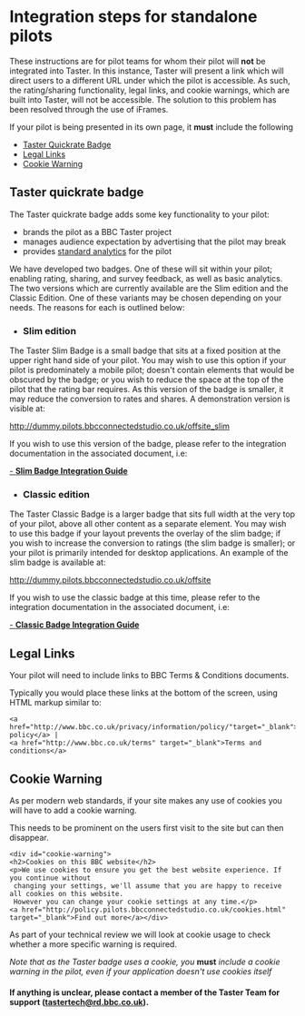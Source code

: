 # Integration steps for standalone pilots

These instructions are for pilot teams for whom their pilot will **not** be integrated into Taster. In this instance, Taster will present a link which will direct users to a different URL under which the pilot is accessible. As such, the rating/sharing functionality, legal links, and cookie warnings, which are built into Taster, will not be accessible. The solution to this problem has been resolved through the use of iFrames.

If your pilot is being presented in its own page, it **must** include the following
- [Taster Quickrate Badge](#taster-quickrate-badge)
- [Legal Links](#legal-links)
- [Cookie Warning](#cookie-warning)

## Taster quickrate badge

The Taster quickrate badge adds some key functionality to your pilot:
 - brands the pilot as a BBC Taster project
 - manages audience expectation by advertising that the pilot may break
 - provides [standard analytics](../overview/analytics-documentation.md#Standard-Analytics) for the pilot

We have developed two badges. One of these will sit within your pilot; enabling rating, sharing, and survey feedback, as well as basic analytics. The two versions which are currently available are the Slim edition and the Classic Edition. One of these variants may be chosen depending on your needs. The reasons for each is outlined below:

* ### Slim edition

 The Taster Slim Badge is a small badge that sits at a fixed position at the upper right hand side of your pilot. You may wish to use this option if your pilot is predominately a mobile pilot; doesn't contain elements that would be obscured by the badge; or you wish to reduce the space at the top of the pilot that the rating bar requires. As this version of the badge is smaller, it may reduce the conversion to rates and shares. A demonstration version is visible at:

 http://dummy.pilots.bbcconnectedstudio.co.uk/offsite_slim

 If you wish to use this version of the badge, please refer to the integration documentation in the associated document, i.e:

 [- **Slim Badge Integration Guide**](taster-slim-badge-integration.md)

* ### Classic edition

 The Taster Classic Badge is a larger badge that sits full width at the very top of your pilot, above all other content as a separate element. You may wish to use this badge if your layout prevents the overlay of the slim badge; if you wish to increase the conversion to ratings (the slim badge is smaller); or your pilot is primarily intended for desktop applications. An example of the slim badge is available at:

  http://dummy.pilots.bbcconnectedstudio.co.uk/offsite

 If you wish to use the classic badge at this time, please refer to the integration documentation in the associated document, i.e:

 [- **Classic Badge Integration Guide**](taster-classic-badge-integration.md)

## Legal Links

Your pilot will need to include links to BBC Terms & Conditions documents.

Typically you would place these links at the bottom of the screen, using HTML markup similar to:

```
<a href="http://www.bbc.co.uk/privacy/information/policy/"target="_blank">Privacy policy</a> |
<a href="http://www.bbc.co.uk/terms" target="_blank">Terms and conditions</a>
```

## Cookie Warning

As per modern web standards, if your site makes any use of cookies you will have to add a cookie warning.

This needs to be prominent on the users first visit to the site but can then disappear.

```
<div id="cookie-warning">
<h2>Cookies on this BBC website</h2>
<p>We use cookies to ensure you get the best website experience. If you continue without
 changing your settings, we'll assume that you are happy to receive all cookies on this website.
 However you can change your cookie settings at any time.</p>
<a href="http://policy.pilots.bbcconnectedstudio.co.uk/cookies.html" target="_blank">Find out more</a></div>
```

As part of your technical review we will look at cookie usage to check whether a more specific warning is required.

*Note that as the Taster badge uses a cookie, you* **must** *include a cookie warning in the pilot, even if your application doesn't use cookies itself*

#### If anything is unclear, please contact a member of the Taster Team for support (tastertech@rd.bbc.co.uk).
